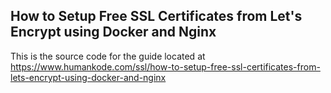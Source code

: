 ## How to Setup Free SSL Certificates from Let's Encrypt using Docker and Nginx

This is the source code for the guide located at https://www.humankode.com/ssl/how-to-setup-free-ssl-certificates-from-lets-encrypt-using-docker-and-nginx